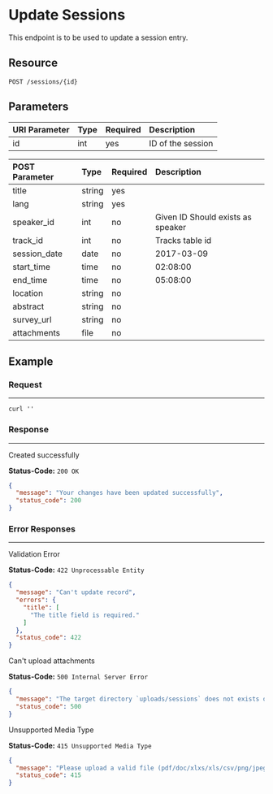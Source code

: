 # Update Sessions

This endpoint is to be used to update a session entry.

## Resource

```
POST /sessions/{id}
```

## Parameters

URI Parameter | Type | Required | Description
:------------ | :--- | :------- | :----------
id            | int  | yes      | ID of the session

POST Parameter | Type   | Required | Description
:------------ | :----- | :------- | :----------
title         | string | yes      |
lang         | string | yes      |
speaker_id    | int    | no      | Given ID Should exists as speaker
track_id      | int    | no       | Tracks table id
session_date  | date   | no       | 2017-03-09
start_time    | time   | no       | 02:08:00
end_time      | time   | no       | 05:08:00
location      | string | no       |
abstract      | string | no       |
survey_url    | string | no       |
attachments   | file   | no       |

## Example

### Request

--------------------------------------------------------------------------------

```curl
curl ''
```

### Response

--------------------------------------------------------------------------------
Created successfully

**Status-Code:** `200 OK`

```json
{
  "message": "Your changes have been updated successfully",
  "status_code": 200
}
```

### Error Responses

--------------------------------------------------------------------------------
Validation Error

**Status-Code:** `422 Unprocessable Entity`

```json
{
  "message": "Can't update record",
  "errors": {
    "title": [
      "The title field is required."
    ]
  },
  "status_code": 422
}
```

Can't upload attachments

**Status-Code:** `500 Internal Server Error`

```json
{
  "message": "The target directory `uploads/sessions` does not exists or is not writable",
  "status_code": 500
}
```

Unsupported Media Type

**Status-Code:** `415 Unsupported Media Type`

```json
{
  "message": "Please upload a valid file (pdf/doc/xlxs/xls/csv/png/jpeg/gif)",
  "status_code": 415
}
```
